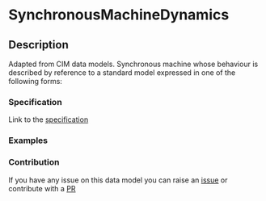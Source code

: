 # SynchronousMachineDynamics

## Description 

Adapted from CIM data models. Synchronous machine whose behaviour is described by reference to a standard model expressed in one of the following forms:
### Specification

Link to the [specification](https://smart-data-models.github.io/dataModel.EnergyCIM/SynchronousMachineDynamics/doc/spec.md)
### Examples
### Contribution

 If you have any issue on this data model you can raise an [issue](https://github.com/smart-data-models/dataModel.EnergyCIM/issues)  or contribute with a [PR](https://github.com/smart-data-models/dataModel.EnergyCIM/pulls)